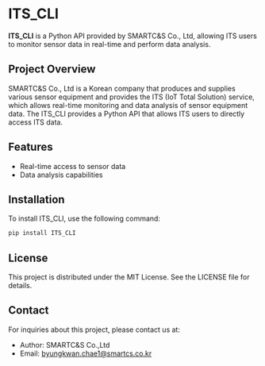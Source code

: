 # ITS_CLI

**ITS_CLI** is a Python API provided by SMARTC&S Co., Ltd, allowing ITS users to monitor sensor data in real-time and perform data analysis.

## Project Overview

SMARTC&S Co., Ltd is a Korean company that produces and supplies various sensor equipment and provides the ITS (IoT Total Solution) service, which allows real-time monitoring and data analysis of sensor equipment data. The ITS_CLI provides a Python API that allows ITS users to directly access ITS data.

## Features

- Real-time access to sensor data
- Data analysis capabilities

## Installation

To install ITS_CLI, use the following command:

```bash
pip install ITS_CLI
```

## License
This project is distributed under the MIT License. See the LICENSE file for details.

## Contact
For inquiries about this project, please contact us at:

- Author: SMARTC&S Co.,Ltd
- Email: byungkwan.chae1@smartcs.co.kr